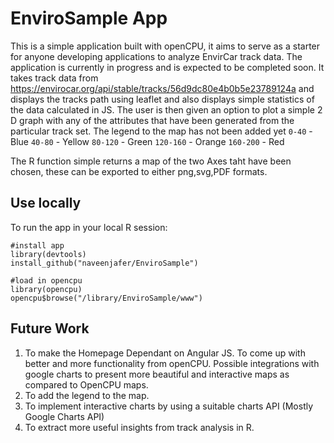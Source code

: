 EnviroSample App
====================
  
This is a simple application built with openCPU, it aims to serve as a starter for anyone developing applications to analyze EnvirCar track data. The application is currently in progress and is expected to be completed soon. It takes track data from https://envirocar.org/api/stable/tracks/56d9dc80e4b0b5e23789124a and displays the tracks path using leaflet and also displays simple statistics of the data calculated in JS. The user is then given an option to plot a simple 2 D graph with any of the attributes that have been generated from the particular track set. The legend to the map has not been added yet
`0-40` - Blue
`40-80` - Yellow
`80-120` - Green
`120-160` - Orange
`160-200` - Red 

The R function simple returns a map of the two Axes taht have been chosen, these can be exported to either png,svg,PDF formats.

Use locally
-----------

To run the app in your local R session:

    #install app
    library(devtools)
    install_github("naveenjafer/EnviroSample")
    
    #load in opencpu
    library(opencpu)
    opencpu$browse("/library/EnviroSample/www")

Future Work
-----------
1) To make the Homepage Dependant on Angular JS. To come up with better and more functionality from openCPU. Possible integrations with google charts to present more beautiful and interactive maps as compared to OpenCPU maps. 
2) To add the legend to the map.
3) To implement interactive charts by using a suitable charts API (Mostly Google Charts API)
4) To extract more useful insights from track analysis in R.

